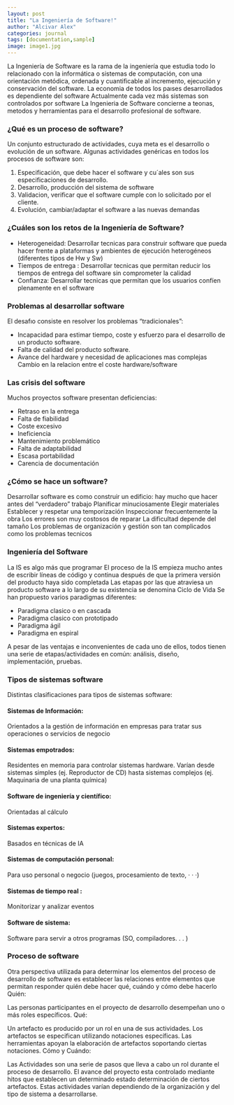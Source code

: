 ```yaml
---
layout: post
title: "La Ingeniería de Software!"
author: "Alcivar Alex"
categories: journal
tags: [documentation,sample]
image: image1.jpg
---
```


La Ingeniería de Software es la rama de la ingeniería que estudia todo lo relacionado con la informática o sistemas de computación, con una orientación metódica, ordenada y cuantificable al incremento, ejecución y conservación del software. La economia de todos los paıses desarrollados es dependiente del software Actualmente cada vez más sistemas son controlados por software
La Ingenieria de Software concierne a teorıas, metodos y herramientas
para el desarrollo profesional de software.

### ¿Qué es un proceso de software?

Un conjunto estructurado de actividades, cuya meta es el
desarrollo o evolución de un software.
Algunas actividades genéricas en todos los procesos de software son:
1. Especificación, que debe hacer el software y cu´ales son sus
especificaciones de desarrollo.
2. Desarrollo, producción del sistema de software
3. Validacion, verificar que el software cumple con lo solicitado por el
cliente.
4. Evolución, cambiar/adaptar el software a las nuevas demandas

### ¿Cuáles son los retos de la Ingeniería de Software?

* Heterogeneidad: Desarrollar tecnicas para construir software que
pueda hacer frente a plataformas y ambientes de ejecución
heterogéneos (diferentes tipos de Hw y Sw)
* Tiempos de entrega : Desarrollar tecnicas que permitan reducir los
tiempos de entrega del software sin comprometer la calidad
* Confianza: Desarrollar tecnicas que permitan que los usuarios
confíen plenamente en el software

### Problemas al desarrollar software

El desafıo consiste en resolver los problemas “tradicionales”:
* Incapacidad para estimar tiempo, coste y esfuerzo para el desarrollo
de un producto software.
* Falta de calidad del producto software.
* Avance del hardware y necesidad de aplicaciones mas complejas
 Cambio en la relacion entre el coste hardware/software

### Las crisis del software

Muchos proyectos software presentan deficiencias:
- Retraso en la entrega
- Falta de fiabilidad
- Coste excesivo
- Ineficiencia
- Mantenimiento problemático
- Falta de adaptabilidad
- Escasa portabilidad
- Carencia de documentación 

### ¿Cómo se hace un software?

Desarrollar software es como construir un edificio: hay mucho que hacer
antes del “verdadero” trabajo 
Planificar minuciosamente
Elegir materiales
Establecer y respetar una temporización
Inspeccionar frecuentemente la obra
Los errores son muy costosos de reparar
La dificultad depende del tamaño
Los problemas de organización y gestión son tan complicados como los
problemas tecnicos

### Ingeniería del Software

La IS es algo más que programar
El proceso de la IS empieza mucho antes de escribir líneas de código y
continua después de que la primera versión del producto haya sido
completada
Las etapas por las que atraviesa un producto software a lo largo de su
existencia se denomina Ciclo de Vida
Se han propuesto varios paradigmas diferentes:
* Paradigma clasico o en cascada
* Paradigma clasico con prototipado
* Paradigma ágil
* Paradigma en espiral

A pesar de las ventajas e inconvenientes de cada uno de ellos, todos
tienen una serie de etapas/actividades en común: análisis, diseño,
implementación, pruebas.

### Tipos de sistemas software
Distintas clasificaciones para tipos de sistemas software:
#### Sistemas de Información: 
Orientados a la gestión de información en empresas para tratar sus operaciones o servicios de negocio
#### Sistemas empotrados: 
Residentes en memoria para controlar sistemas hardware. Varían desde sistemas simples (ej. Reproductor de
CD) hasta sistemas complejos (ej. Maquinaria de una planta química)
#### Software de ingeniería y científico: 
Orientadas al cálculo
#### Sistemas expertos: 
Basados en técnicas de IA
#### Sistemas de computación personal: 
Para uso personal o negocio (juegos, procesamiento de texto, · · ·)
#### Sistemas de tiempo real : 
Monitorizar y analizar eventos
#### Software de sistema: 
Software para servir a otros programas (SO, compiladores. . . )

### Proceso de software
Otra perspectiva utilizada para determinar los elementos del proceso de
desarrollo de software es establecer las relaciones entre elementos que
permitan responder quién debe hacer qué, cuándo y cómo debe hacerlo
Quién: 

Las personas participantes en el proyecto de desarrollo
desempeñan uno o más roles específicos.
Qué: 

Un artefacto es producido por un rol en una de sus actividades.
Los artefactos se especifican utilizando notaciones específicas. Las
herramientas apoyan la elaboración de artefactos soportando ciertas
notaciones.
Cómo y Cuándo: 

Las Actividades son una serie de pasos que lleva a
cabo un rol durante el proceso de desarrollo. El avance del proyecto
esta controlado mediante hitos que establecen un determinado estado
determinación de ciertos artefactos.
Estas actividades varían dependiendo de la organización y del tipo de
sistema a desarrollarse.

